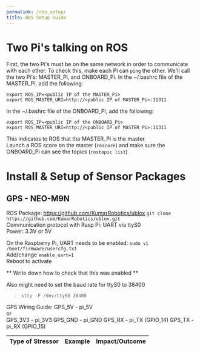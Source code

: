 ```yaml
---
permalink: /ros_setup/
title: ROS Setup Guide
---
```


# Two Pi's talking on ROS
First, the two Pi's must be on the same network in order to communicate with each other. To check this, make each Pi can `ping` the other. We'll call the two Pi's: MASTER_Pi, and ONBOARD_Pi.
In the ~/.bashrc file of the MASTER_Pi, add the following:
```
export ROS_IP=<public IP of the MASTER_Pi>
export ROS_MASTER_URI=http://<public IP of MASTER_Pi>:11311
```
In the ~/.bashrc file of the ONBOARD_Pi, add the following:
```
export ROS_IP=<public IP of the ONBOARD_Pi>
export ROS_MASTER_URI=http://<public IP of MASTER_Pi>:11311
```
This indicates to ROS that the MASTER_Pi is the master. \
Launch a ROS score on the master (`roscore`) and make sure the ONBOARD_Pi can see the topics (`rostopic list`)

# Install & Setup of Sensor Packages
## GPS - NEO-M9N
ROS Package: <https://github.com/KumarRobotics/ublox>
`git clone https://github.com/KumarRobotics/ublox.git` \
Communication protocol with Rasp Pi: UART via ttyS0\
Power: 3.3V or 5V

On the Raspberry Pi, UART needs to be enabled:
`sudo vi /boot/firmware/usercfg.txt` \
Add/change `enable_uart=1` \
Reboot to activate

** Write down how to check that this was enabled **

Also might need to set the baud rate for ttyS0 to 38400
> `stty -F /dev/ttyS0 38400`

GPS Wiring Guide:
GPS_5V - pi_5V \
      or \
GPS_3V3 - pi_3V3
GPS_GND - pi_GND
GPS_RX - pi_TX (GPIO_14)
GPS_TX - pi_RX (GPIO_15)

| Type of Stressor | Example | Impact/Outcome |
| :--------------- | ------- | -------------: |
